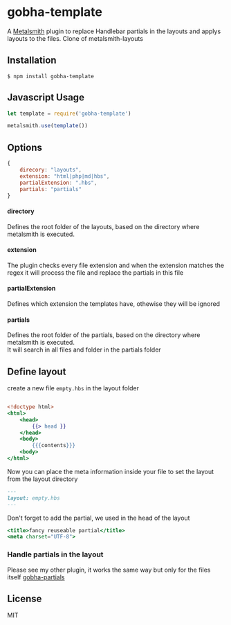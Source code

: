 # gobha-template

A [Metalsmith](www.metalsmith.io) plugin to replace Handlebar partials in the layouts and applys layouts to the files. Clone of metalsmith-layouts

## Installation

	$ npm install gobha-template

## Javascript Usage

```js
let template = require('gobha-template')

metalsmith.use(template())
```

## Options

```js
{
	direcory: "layouts",
	extension: "html|php|md|hbs",
	partialExtension: ".hbs",
	partials: "partials"
}
```
#### directory

Defines the root folder of the layouts, based on the directory where metalsmith is executed.

#### extension

The plugin checks every file extension and when the extension matches the regex it will process the file and replace the partials in this file


#### partialExtension

Defines which extension the templates have, othewise they will be ignored

#### partials

Defines the root folder of the partials, based on the directory where metalsmith is executed.  
It will search in all files and folder in the partials folder

## Define layout

create a new file `empty.hbs` in the layout folder

``` hbs

<!doctype html>
<html>
	<head>
		{{> head }}
	</head>
	<body>
		{{{contents}}}
	<body>
</html>
```
Now you can place the meta information inside your file to set the layout from the layout directory

``` md
--- 
layout: empty.hbs
---
```

Don't forget to add the partial, we used in the head of the layout

``` hbs
<title>fancy reuseable partial</title>
<meta charset="UTF-8">
```
### Handle partials in the layout

Please see my other plugin, it works the same way but only for the files itself [gobha-partials](https://github.com/Daviot/gobha-partials)

## License
MIT